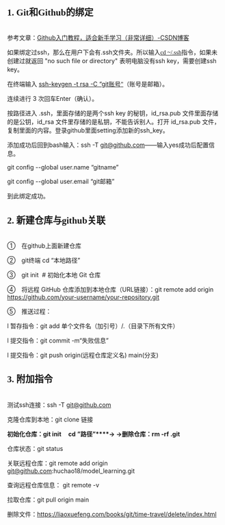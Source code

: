 <title></title><style>
@font-face{
font-family:"Times New Roman";
}
@font-face{
font-family:"宋体";
}
@font-face{
font-family:"Wingdings";
}
@font-face{
font-family:"黑体";
}
@list l0:level1{
mso-level-number-format:decimal-enclosed-circle-chinese;
mso-level-suffix:none;
mso-level-text:"%1　";
mso-level-tab-stop:none;
mso-level-number-position:left;
margin-left:0.0000pt;text-indent:20.0000pt;margin-left:0.0000pt;
font-family:宋体;}
@list l1:level1{
mso-level-number-format:decimal;
mso-level-suffix:tab;
mso-level-text:"%1.";
mso-level-tab-stop:none;
mso-level-number-position:left;
margin-left:21.2500pt;text-indent:-21.2500pt;font-family:'Times New Roman';}
@list l1:level2{
mso-level-number-format:decimal;
mso-level-suffix:tab;
mso-level-text:"%1.%2.";
mso-level-tab-stop:none;
mso-level-number-position:left;
margin-left:28.3500pt;text-indent:-28.3500pt;font-family:'Times New Roman';}
@list l1:level3{
mso-level-number-format:decimal;
mso-level-suffix:tab;
mso-level-text:"%1.%2.%3.";
mso-level-tab-stop:none;
mso-level-number-position:left;
margin-left:35.4500pt;text-indent:-35.4500pt;font-family:'Times New Roman';}
@list l1:level4{
mso-level-number-format:decimal;
mso-level-suffix:tab;
mso-level-text:"%1.%2.%3.%4.";
mso-level-tab-stop:none;
mso-level-number-position:left;
margin-left:42.5000pt;text-indent:-42.5000pt;font-family:'Times New Roman';}
@list l1:level5{
mso-level-number-format:decimal;
mso-level-suffix:tab;
mso-level-text:"%1.%2.%3.%4.%5.";
mso-level-tab-stop:none;
mso-level-number-position:left;
margin-left:49.5500pt;text-indent:-49.5500pt;font-family:'Times New Roman';}
@list l1:level6{
mso-level-number-format:decimal;
mso-level-suffix:tab;
mso-level-text:"%1.%2.%3.%4.%5.%6.";
mso-level-tab-stop:none;
mso-level-number-position:left;
margin-left:56.7000pt;text-indent:-56.7000pt;font-family:'Times New Roman';}
@list l1:level7{
mso-level-number-format:decimal;
mso-level-suffix:tab;
mso-level-text:"%1.%2.%3.%4.%5.%6.%7.";
mso-level-tab-stop:none;
mso-level-number-position:left;
margin-left:63.7500pt;text-indent:-63.7500pt;font-family:'Times New Roman';}
@list l1:level8{
mso-level-number-format:decimal;
mso-level-suffix:tab;
mso-level-text:"%1.%2.%3.%4.%5.%6.%7.%8.";
mso-level-tab-stop:none;
mso-level-number-position:left;
margin-left:70.9000pt;text-indent:-70.9000pt;font-family:'Times New Roman';}
@list l1:level9{
mso-level-number-format:decimal;
mso-level-suffix:tab;
mso-level-text:"%1.%2.%3.%4.%5.%6.%7.%8.%9.";
mso-level-tab-stop:none;
mso-level-number-position:left;
margin-left:77.9000pt;text-indent:-77.9000pt;font-family:'Times New Roman';}
@list l2:level1{
mso-level-number-format:bullet;
mso-level-suffix:tab;
mso-level-text:"";
mso-level-tab-stop:none;
mso-level-number-position:left;
margin-left:21.0000pt;text-indent:-21.0000pt;font-family:Wingdings;}
p.MsoNormal{
mso-style-name:正文;
mso-style-parent:"";
margin:0pt;
margin-bottom:.0001pt;
word-break:break-all;
punctuation-wrap:simple;
mso-pagination:none;
text-align:justify;
text-justify:inter-ideograph;
font-family:'Times New Roman';
mso-fareast-font-family:宋体;
font-size:12.0000pt;
mso-font-kerning:1.0000pt;
}
h1{
mso-style-name:"标题 1";
mso-style-next:正文;
margin-top:17.0000pt;
margin-bottom:16.5000pt;
mso-para-margin-top:0.0000gd;
mso-para-margin-bottom:0.0000gd;
word-break:break-all;
punctuation-wrap:simple;
page-break-after:avoid;
mso-pagination:lines-together;
text-align:justify;
text-justify:inter-ideograph;
mso-outline-level:1;
line-height:240%;
font-family:'Times New Roman';
mso-fareast-font-family:黑体;
mso-ansi-font-weight:bold;
font-size:16.0000pt;
mso-font-kerning:22.0000pt;
}
span.10{
font-family:'Times New Roman';
}
span.15{
font-family:'Times New Roman';
color:rgb(128,0,128);
text-decoration:underline;
text-underline:single;
}
span.msoIns{
mso-style-type:export-only;
mso-style-name:"";
text-decoration:underline;
text-underline:single;
color:blue;
}
span.msoDel{
mso-style-type:export-only;
mso-style-name:"";
text-decoration:line-through;
color:red;
}
@page{mso-page-border-surround-header:no;
 mso-page-border-surround-footer:no;}@page Section0{
}
div.Section0{page:Section0;}</style>

# 1. **Git和Github的绑定**

参考文章：[Github入门教程，适合新手学习（非常详细）-CSDN博客](https://blog.csdn.net/black_sneak/article/details/139600633)

如果绑定过ssh，那么在用户下会有.ssh文件夹。所以输入<u><span><font face="Times New Roman">cd ~/.ssh</font></span></u>指令，如果未创建过就返回 "no such file or directory" 表明电脑没有ssh key，需要创建ssh key。

在终端输入 <u><span>ssh-keygen -t rsa -C “git<font face="宋体">账号</font><font face="Times New Roman">”</font></span></u>（账号是邮箱）。

连续进行 3 次回车Enter（确认）。

按路径进入 .ssh，里面存储的是两个ssh key 的秘钥，id_rsa.pub 文件里面存储的是公钥，id_rsa 文件里存储的是私钥，不能告诉别人。打开 id_rsa.pub 文件，复制里面的内容。登录github里面setting添加新的ssh_key。

添加成功后回到bash输入：ssh -T git@github.com——输入yes成功后配置信息。

git config --global user.name “gitname”

git config --global user.email “git邮箱”

到此绑定成功。

# 2. **新建仓库与github关联**

①　在github上面新建仓库

②　git终端 cd “本地路径”

③　git init  # 初始化本地 Git 仓库

④　将远程 GitHub 仓库添加到本地仓库（URL链接）：git remote add origin https://github.com/your-username/your-repository.git

⑤　推送过程：

l 暂存指令：git add 单个文件名（加引号）/.（目录下所有文件）

l 提交指令：git commit -m“失败信息”

l 提交指令：git push origin(远程仓库定义名) main(分支)

# 3. **附加指令**

测试ssh连接：ssh -T git@github.com

克隆仓库到本地：git clone 链接

**初始化仓库：git init     cd** **”****路径****”****→ →删除仓库：rm -rf .git**

仓库状态：git status

关联远程仓库：git remote add origin git@github.com:huchao18/model_learning.git

查询远程仓库信息： git remote -v

拉取仓库：git pull origin main

删除文件：https://liaoxuefeng.com/books/git/time-travel/delete/index.html

